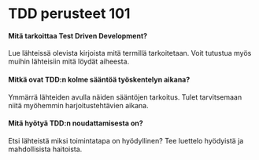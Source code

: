 # TDD perusteet 101

#### Mitä tarkoittaa Test Driven Development? <a id="mit%C3%A4-tarkoittaa-test-driven-development"></a>

Lue lähteissä olevista kirjoista mitä termillä tarkoitetaan. Voit tutustua myös muihin lähteisiin mitä löydät aiheesta.

#### Mitkä ovat TDD:n kolme sääntöä työskentelyn aikana? <a id="mitk%C3%A4-ovat-tddn-kolme-s%C3%A4%C3%A4nt%C3%B6%C3%A4-ty%C3%B6skentelyn-aikana"></a>

Ymmärrä lähteiden avulla näiden sääntöjen tarkoitus. Tulet tarvitsemaan niitä myöhemmin harjoitustehtävien aikana.

#### Mitä hyötyä TDD:n noudattamisesta on? <a id="mit%C3%A4-hy%C3%B6ty%C3%A4-tddn-noudattamisesta-on"></a>

Etsi lähteistä miksi toimintatapa on hyödyllinen? Tee luettelo hyödyistä ja mahdollisista haitoista.

